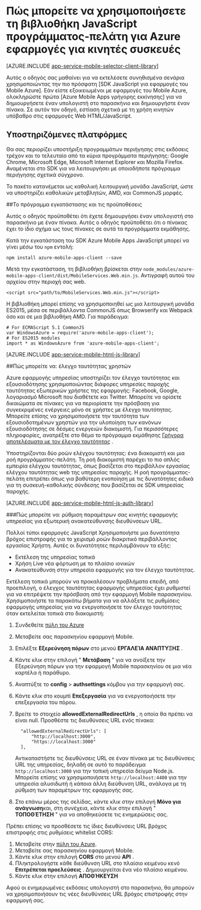 <properties
    pageTitle="Πώς να χρησιμοποιείτε το SDK JavaScript για Azure εφαρμογές για κινητές συσκευές"
    description="Τρόπος χρήσης v για τις εφαρμογές του Mobile Azure"
    services="app-service\mobile"
    documentationCenter="javascript"
    authors="adrianhall"
    manager="erikre"
    editor=""/>

<tags
    ms.service="app-service-mobile"
    ms.workload="mobile"
    ms.tgt_pltfrm="html"
    ms.devlang="javascript"
    ms.topic="article"
    ms.date="10/01/2016"
    ms.author="adrianha"/>

# <a name="how-to-use-the-javascript-client-library-for-azure-mobile-apps"></a>Πώς μπορείτε να χρησιμοποιήσετε τη βιβλιοθήκη JavaScript προγράμματος-πελάτη για Azure εφαρμογές για κινητές συσκευές

[AZURE.INCLUDE [app-service-mobile-selector-client-library](../../includes/app-service-mobile-selector-client-library.md)]

Αυτός ο οδηγός σας μαθαίνει για να εκτελέσετε συνηθισμένα σενάρια χρησιμοποιώντας την πιο πρόσφατη [SDK JavaScript για εφαρμογές του Mobile Azure]. Εάν είστε εξοικειωμένοι με εφαρμογές του Mobile Azure, ολοκληρώστε πρώτα [Azure Mobile Apps γρήγορης εκκίνησης] για να δημιουργήσετε έναν υπολογιστή στο παρασκήνιο και δημιουργήστε έναν πίνακα. Σε αυτόν τον οδηγό, εστίαση σχετικά με τη χρήση κινητών υπόβαθρο στις εφαρμογές Web HTML/JavaScript.

## <a name="supported-platforms"></a>Υποστηριζόμενες πλατφόρμες

Θα σας περιορίζει υποστήριξη προγραμμάτων περιήγησης στις εκδόσεις τρέχον και το τελευταίο από τα κύρια προγράμματα περιήγησης: Google Chrome, Microsoft Edge, Microsoft Internet Explorer και Mozilla Firefox.  Αναμένεται στο SDK για να λειτουργήσει με οποιοδήποτε πρόγραμμα περιήγησης σχετικά σύγχρονο.

Το πακέτο κατανέμεται ως καθολική λειτουργική μονάδα JavaScript, ώστε να υποστηρίζει καθολικών μεταβλητών, AMD, και CommonJS μορφές.

##<a name="Setup"></a>Το πρόγραμμα εγκατάστασης και τις προϋποθέσεις

Αυτός ο οδηγός προϋποθέτει ότι έχετε δημιουργήσει έναν υπολογιστή στο παρασκήνιο με έναν πίνακα. Αυτός ο οδηγός προϋποθέτει ότι ο πίνακας έχει το ίδιο σχήμα ως τους πίνακες σε αυτά τα προγράμματα εκμάθησης.

Κατά την εγκατάσταση του SDK Azure Mobile Apps JavaScript μπορεί να γίνει μέσω του `npm` εντολή:

```
npm install azure-mobile-apps-client --save
```

Μετά την εγκατάσταση, τη βιβλιοθήκη βρίσκεται στην `node_modules/azure-mobile-apps-client/dist/MobileServices.Web.min.js`.  Αντιγραφή αυτού του αρχείου στην περιοχή σας web.

```
<script src="path/to/MobileServices.Web.min.js"></script>
```

Η βιβλιοθήκη μπορεί επίσης να χρησιμοποιηθεί ως μια λειτουργική μονάδα ES2015, μέσα σε περιβάλλοντα CommonJS όπως Browserify και Webpack όσο και σε μια βιβλιοθήκη AMD.  Για παράδειγμα:

```
# For ECMAScript 5.1 CommonJS
var WindowsAzure = require('azure-mobile-apps-client');
# For ES2015 modules
import * as WindowsAzure from 'azure-mobile-apps-client';
```

[AZURE.INCLUDE [app-service-mobile-html-js-library](../../includes/app-service-mobile-html-js-library.md)]

##<a name="auth"></a>Πώς μπορείτε να: έλεγχο ταυτότητας χρηστών

Azure εφαρμογής υπηρεσίας υποστηρίζει τον έλεγχο ταυτότητας και εξουσιοδότησης χρησιμοποιώντας διάφορες υπηρεσίες παροχής ταυτότητας εξωτερικών χρήστες της εφαρμογής: Facebook, Google, λογαριασμό Microsoft που διαθέτετε και Twitter. Μπορείτε να ορίσετε δικαιώματα σε πίνακες για να περιορίσετε την πρόσβαση για συγκεκριμένες ενέργειες μόνο σε χρήστες με έλεγχο ταυτότητας. Μπορείτε επίσης να χρησιμοποιήσετε την ταυτότητα των εξουσιοδοτημένων χρηστών για την υλοποίηση των κανόνων εξουσιοδότησης σε δέσμες ενεργειών διακομιστή. Για περισσότερες πληροφορίες, ανατρέξτε στο θέμα το πρόγραμμα εκμάθησης [Γρήγορα αποτελέσματα με τον έλεγχο ταυτότητας] .

Υποστηρίζονται δύο ροών ελέγχου ταυτότητας: ένα διακομιστή και μια ροή προγράμματος-πελάτη.  Τη ροή διακομιστή παρέχει το πιο απλός εμπειρία ελέγχου ταυτότητας, όπως βασίζεται στο περιβάλλον εργασίας ελέγχου ταυτότητας web της υπηρεσίας παροχής. Η ροή προγράμματος-πελάτη επιτρέπει όπως για βαθύτερη ενοποίηση με τις δυνατότητες ειδικά για τη συσκευή-καθολικής σύνδεσης που βασίζεται σε SDK υπηρεσίας παροχής.

[AZURE.INCLUDE [app-service-mobile-html-js-auth-library](../../includes/app-service-mobile-html-js-auth-library.md)]

###<a name="configure-external-redirect-urls"></a>Πώς μπορείτε να: ρύθμιση παραμέτρων σας κινητής εφαρμογής υπηρεσίας για εξωτερική ανακατεύθυνσης διευθύνσεων URL.

Πολλοί τύποι εφαρμογές JavaScript Χρησιμοποιήστε μια δυνατότητα βρόχος επιστροφής για το χειρισμό ροών διακριτικό περιβάλλοντος εργασίας Χρήστη.  Αυτές οι δυνατότητες περιλαμβάνουν τα εξής:

* Εκτέλεση της υπηρεσίας τοπικά
* Χρήση Live νέα φόρτωση με το πλαίσιο ιονικών
* Ανακατεύθυνση στην υπηρεσία εφαρμογής για τον έλεγχο ταυτότητας. 

Εκτέλεση τοπικά μπορούν να προκαλέσουν προβλήματα επειδή, από προεπιλογή, ο έλεγχος ταυτότητας εφαρμογής υπηρεσίας έχει ρυθμιστεί για να επιτρέψετε την πρόσβαση από την εφαρμογή Mobile παρασκηνίου. Χρησιμοποιήστε τα παρακάτω βήματα για να αλλάξετε τις ρυθμίσεις εφαρμογής υπηρεσίας για να ενεργοποιήσετε τον έλεγχο ταυτότητας όταν εκτελείται τοπικά στο διακομιστή:

1. Συνδεθείτε [πύλη του Azure]
2. Μεταβείτε σας παρασκηνίου εφαρμογή Mobile.
3. Επιλέξτε **Εξερεύνηση πόρων** στο μενού **ΕΡΓΑΛΕΊΑ ΑΝΆΠΤΥΞΗΣ** .
4. Κάντε κλικ στην επιλογή " **Μετάβαση** " για να ανοίξετε την Εξερεύνηση πόρων για την εφαρμογή Mobile παρασκηνίου σε μια νέα καρτέλα ή παράθυρο.
5. Αναπτύξτε το **config** > **authsettings** κόμβου για την εφαρμογή σας.
6. Κάντε κλικ στο κουμπί **Επεξεργασία** για να ενεργοποιήσετε την επεξεργασία του πόρου.
7. Βρείτε το στοιχείο **allowedExternalRedirectUrls** , η οποία θα πρέπει να είναι null. Προσθέστε τις διευθύνσεις URL ενός πίνακα:

         "allowedExternalRedirectUrls": [
             "http://localhost:3000",
             "https://localhost:3000"
         ],

    Αντικαταστήστε τις διευθύνσεις URL σε έναν πίνακα με τις διευθύνσεις URL της υπηρεσίας, δηλαδή σε αυτό το παράδειγμα `http://localhost:3000` για την τοπική υπηρεσία δείγμα Node.js. Μπορείτε επίσης να χρησιμοποιήσετε `http://localhost:4400` για την υπηρεσία αλυσιδωτή ή κάποια άλλη διεύθυνση URL, ανάλογα με τη ρύθμιση των παραμέτρων της εφαρμογής σας.

8. Στο επάνω μέρος της σελίδας, κάντε κλικ στην επιλογή **Μόνο για ανάγνωση**και, στη συνέχεια, κάντε κλικ στην επιλογή " **ΤΟΠΟΘΈΤΗΣΗ** " για να αποθηκεύσετε τις ενημερώσεις σας.

Πρέπει επίσης να προσθέσετε τις ίδιες διευθύνσεις URL βρόχος επιστροφής στις ρυθμίσεις whitelist CORS:

1. Μεταβείτε στην [πύλη του Azure].
2. Μεταβείτε σας παρασκηνίου εφαρμογή Mobile.
3. Κάντε κλικ στην επιλογή **CORS** στο μενού **API** .
4. Πληκτρολογήστε κάθε διεύθυνση URL στο πλαίσιο κειμένου κενό **Επιτρέπεται προελεύσεις** .  Δημιουργείται ένα νέο πλαίσιο κειμένου.
5. Κάντε κλικ στην επιλογή **ΑΠΟΘΉΚΕΥΣΗ**
    
Αφού οι ενημερωμένες εκδόσεις υπολογιστή στο παρασκήνιο, θα μπορούν να χρησιμοποιήσουν τις νέες διευθύνσεις URL βρόχος επιστροφής στην εφαρμογή σας.

<!-- URLs. -->
[Azure κινητή εφαρμογές γρήγορης εκκίνησης]: app-service-mobile-cordova-get-started.md
[Γρήγορα αποτελέσματα με τον έλεγχο ταυτότητας]: app-service-mobile-cordova-get-started-users.md
[Add authentication to your app]: app-service-mobile-cordova-get-started-users.md

[Πύλη του Azure]: https://portal.azure.com/
[SDK JavaScript για Azure εφαρμογές για κινητές συσκευές]: https://www.npmjs.com/package/azure-mobile-apps-client
[Query object documentation]: https://msdn.microsoft.com/en-us/library/azure/jj613353.aspx

